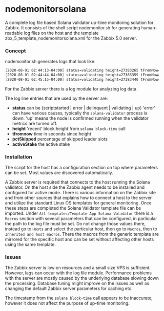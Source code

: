 # nodemonitorsolana
A complete log file based Solana validator up-time monitoring solution for Zabbix. It consists of the shell script nodemonitor.sh for generating human-readable log files on the host and the template zbx_5_template_nodemonitorsolana.xml for the Zabbix 5.0 server.

### Concept

nodemonitor.sh generates logs that look like:

```sh
[2020-08-01 02:44:13-04:00] status=validating height=27383265 tFromNow=-23 lastVote=27383322 rootBlock=27383268 leaderSlots=16 skippedSlots=0 pctSkipped=0 credits=15840625 activeStake=116197.93
[2020-08-01 02:44:44-04:00] status=validating height=27383359 tFromNow=-29 lastVote=27383400 rootBlock=27383369 leaderSlots=16 skippedSlots=0 pctSkipped=0 credits=15840697 activeStake=116197.93
[2020-08-01 02:45:15-04:00] status=validating height=27383440 tFromNow=-31 lastVote=27383480 rootBlock=27383443 leaderSlots=16 skippedSlots=0 pctSkipped=0 credits=15840771 activeStake=116197.93
```
For the Zabbix server there is a log module for analyzing log data.

The log line entries that are used by the server are:

* **status** can be {scriptstarted | error | delinquent | validating | up} 'error' can have various causes, typically the `solana-validator` process is down. 'up' means the node is confirmed running when the validator metrics are turned off.
* **height** 'recent' block height from `solana block-time` call 
* **tfromnow** time in seconds since height
* **pctSkipped** percentage of skipped leader slots 
* **activeStake** the active stake

### Installation

The script for the host has a configuration section on top where parameters can be set. Most values are discovered automatically.

A Zabbix server is required that connects to the host running the Solana validator. On the host side the Zabbix agent needs to be installed and configured for active mode. There is various information on the Zabbix site and from other sources that explains how to connect a host to the server and utilize the standard Linux OS templates for general monitoring. Once these steps are completed the Solana Validator template file can be imported. Under `All templates/Template App Solana Validator` there is a `Macros` section with several parameters that can be configured, in particular the path to the log file must be set. Do not change those values there, instead go to `Hosts` and select the particular host, then go to `Macros`, then to `Inherited and host macros`. There the macros from the generic template are mirrored for the specific host and can be set without affecting other hosts using the same template.


### Issues

The Zabbix server is low on resources and a small size VPS is sufficient. However, lags can occur with the log file module. Performance problems with the server are mostly caused by the underlying database slowing down the processing. Database tuning might improve on the issues as well as changing the default Zabbix server parameters for caching etc.

The timestamp from the `solana block-time` call appears to be inaccurate, however it does not affect the purpose of up-time monitoring.


